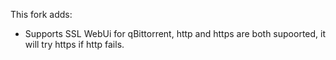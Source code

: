 This fork adds:
- Supports SSL WebUi for qBittorrent, http and https are both supoorted, it will try https if http fails.
